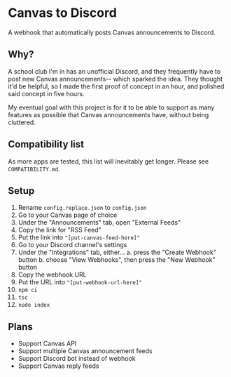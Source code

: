 # Canvas to Discord
A webhook that automatically posts Canvas announcements to Discord.

## Why?
A school club I'm in has an unofficial Discord, and they frequently have to post new Canvas announcements-- which sparked the idea. They thought it'd be helpful, so I made the first proof of concept in an hour, and polished said concept in five hours.

My eventual goal with this project is for it to be able to support as many features as possible that Canvas announcements have, without being cluttered.

## Compatibility list
As more apps are tested, this list will inevitably get longer. Please see `COMPATIBILITY.md`.

## Setup
1. Rename `config.replace.json` to `config.json`
2. Go to your Canvas page of choice
3. Under the "Announcements" tab, open "External Feeds"
4. Copy the link for "RSS Feed"
5. Put the link into `"[put-canvas-feed-here]"`
6. Go to your Discord channel's settings
7. Under the "Integrations" tab, either...
    a. press the "Create Webhook" button
    b. choose "View Webhooks", then press the "New Webhook" button
8. Copy the webhook URL
9. Put the URL into `"[put-webhook-url-here]"`
10. `npm ci`
11. `tsc`
12. `node index`

## Plans
* Support Canvas API
* Support multiple Canvas announcement feeds
* Support Discord bot instead of webhook
* Support Canvas reply feeds
